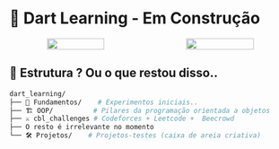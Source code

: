 # 🚧 Dart Learning - Em Construção

<div align="center">
  <div style="display: flex; justify-content: space-between; margin: 10px 0;">
    <img src="https://github.com/user-attachments/assets/400a05ab-a0da-4e32-ac4a-62ff89ac24bf" width="45%" style="height: auto; margin: 0 5px;">
    <img src="https://github.com/user-attachments/assets/a3cc1636-42bd-4fe9-a7da-0cec30d184b6" width="49%" style="height: auto; margin: 0 5px;">
  </div>
</div>

## 🌱 Estrutura ? Ou o que restou disso..
```bash
dart_learning/
├── 📌 Fundamentos/    # Experimentos iniciais..
├── 🏗️ OOP/          # Pilares da programação orientada a objetos
├── ⚔️ cbl_challenges # Codeforces + Leetcode +  Beecrowd
├── O resto é irrelevante no momento
└── 🛠️ Projetos/    # Projetos-testes (caixa de areia criativa)
